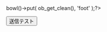 <?php ob_start(); ?><script src="<?= htmlspecialchars( $px->path_files('/script.js') ) ?>"></script><?php $px->bowl()->put( ob_get_clean(), 'foot' );?>
<p><button class="px2-btn px2-btn--primary" id="cont-btn-sendtest">送信テスト</button></p>
